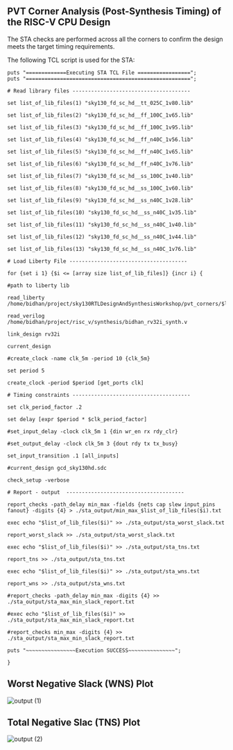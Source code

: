 ## PVT Corner Analysis (Post-Synthesis Timing) of the RISC-V CPU Design

The STA checks are performed across all the corners to confirm the design meets the target timing requirements.

The following TCL script is used for the STA: 

  
    puts "=============Executing STA TCL File =================";
    puts "=====================================================";
    
    # Read library files --------------------------------------
    
    set list_of_lib_files(1) "sky130_fd_sc_hd__tt_025C_1v80.lib"
    
    set list_of_lib_files(2) "sky130_fd_sc_hd__ff_100C_1v65.lib"
    
    set list_of_lib_files(3) "sky130_fd_sc_hd__ff_100C_1v95.lib"
    
    set list_of_lib_files(4) "sky130_fd_sc_hd__ff_n40C_1v56.lib"
    
    set list_of_lib_files(5) "sky130_fd_sc_hd__ff_n40C_1v65.lib"
    
    set list_of_lib_files(6) "sky130_fd_sc_hd__ff_n40C_1v76.lib"
    
    set list_of_lib_files(7) "sky130_fd_sc_hd__ss_100C_1v40.lib"
    
    set list_of_lib_files(8) "sky130_fd_sc_hd__ss_100C_1v60.lib"
    
    set list_of_lib_files(9) "sky130_fd_sc_hd__ss_n40C_1v28.lib"
    
    set list_of_lib_files(10) "sky130_fd_sc_hd__ss_n40C_1v35.lib"
    
    set list_of_lib_files(11) "sky130_fd_sc_hd__ss_n40C_1v40.lib"
    
    set list_of_lib_files(12) "sky130_fd_sc_hd__ss_n40C_1v44.lib"
    
    set list_of_lib_files(13) "sky130_fd_sc_hd__ss_n40C_1v76.lib"
    
    # Load Liberty File --------------------------------------
    
    for {set i 1} {$i <= [array size list_of_lib_files]} {incr i} {
    
    #path to liberty lib
    
    read_liberty /home/bidhan/project/sky130RTLDesignAndSynthesisWorkshop/pvt_corners/$list_of_lib_files($i)
    
    read_verilog /home/bidhan/project/risc_v/synthesis/bidhan_rv32i_synth.v
    
    link_design rv32i
    
    current_design
    
    #create_clock -name clk_5m -period 10 {clk_5m}
    
    set period 5
    
    create_clock -period $period [get_ports clk]
    
    # Timing constraints --------------------------------------
    
    set clk_period_factor .2
    
    set delay [expr $period * $clk_period_factor]
    
    #set_input_delay -clock clk_5m 1 {din wr_en rx rdy_clr}
    
    #set_output_delay -clock clk_5m 3 {dout rdy tx tx_busy}
    
    set_input_transition .1 [all_inputs]
    
    #current_design gcd_sky130hd.sdc
    
    check_setup -verbose
    
    # Report - output  --------------------------------------
    
    report_checks -path_delay min_max -fields {nets cap slew input_pins fanout} -digits {4} > ./sta_output/min_max_$list_of_lib_files($i).txt
    
    exec echo "$list_of_lib_files($i)" >> ./sta_output/sta_worst_slack.txt
    
    report_worst_slack >> ./sta_output/sta_worst_slack.txt
    
    exec echo "$list_of_lib_files($i)" >> ./sta_output/sta_tns.txt
    
    report_tns >> ./sta_output/sta_tns.txt
    
    exec echo "$list_of_lib_files($i)" >> ./sta_output/sta_wns.txt
    
    report_wns >> ./sta_output/sta_wns.txt
    
    #report_checks -path_delay min_max -digits {4} >> ./sta_output/sta_max_min_slack_report.txt
    
    #exec echo "$list_of_lib_files($i)" >> ./sta_output/sta_max_min_slack_report.txt
    
    #report_checks min_max -digits {4} >> ./sta_output/sta_max_min_slack_report.txt
    
    puts "~~~~~~~~~~~~~~~~Execution SUCCESS~~~~~~~~~~~~~~~";
    
    }





## Worst Negative Slack (WNS) Plot 

![output (1)](https://github.com/user-attachments/assets/fc3b2b7d-fbd9-40a4-92a1-abbeb5337756)


## Total Negative Slac (TNS) Plot

![output (2)](https://github.com/user-attachments/assets/e77dbb70-8fd6-4eea-9928-3507c55e4dec)






